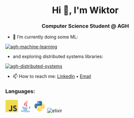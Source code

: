 
<h1 align="center">Hi 👋, I'm Wiktor</h1>
<h3 align="center">Computer Science Student @ AGH</h3>

- 🌱 I’m currently doing some ML:
  
[![agh-machine-learning](https://github-readme-stats.vercel.app/api/pin/?username=wenszel&repo=agh-machine-learning)](https://github.com/wenszel/agh-machine-learning)

- and exploring distributed systems libraries:

[![agh-distributed-systems](https://github-readme-stats.vercel.app/api/pin/?username=wenszel&repo=agh-distributed-systems)](https://github.com/wenszel/agh-distributed-systems)

- 📫 How to reach me: [LinkedIn](https://www.linkedin.com/in/wsmaga/) • [Email](mailto:wiktor.smaga13@gmail.com)


<h3 align="left">Languages:</h3>
<p align="left"> 
    <img src="https://raw.githubusercontent.com/devicons/devicon/master/icons/javascript/javascript-original.svg" alt="javascript" width="40" height="40"/>   <img src="https://raw.githubusercontent.com/devicons/devicon/master/icons/java/java-original.svg" alt="java" width="40" height="40"/> 
  <img src="https://raw.githubusercontent.com/devicons/devicon/master/icons/python/python-original.svg" alt="python" width="40" height="40"/> 
  <img src="https://www.vectorlogo.zone/logos/elixir-lang/elixir-lang-icon.svg" alt="elixir" width="40" height="40"/> 
</p>
